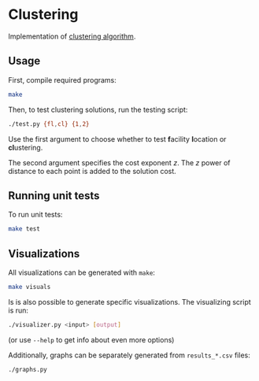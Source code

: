 # Clustering
Implementation of [clustering algorithm](https://arxiv.org/pdf/2307.07848).

## Usage
First, compile required programs:

```bash
make
```

Then, to test clustering solutions, run the testing script: 
```bash
./test.py {fl,cl} {1,2}
```
Use the first argument to choose whether to test **f**acility **l**ocation or **cl**ustering.

The second argument specifies the cost exponent $z$.
The $z$ power of distance to each point is added to the solution cost.

## Running unit tests
To run unit tests:
```bash
make test
```

## Visualizations

All visualizations can be generated with `make`:
```bash
make visuals
```

Is is also possible to generate specific visualizations. The visualizing script is run:
```bash
./visualizer.py <input> [output]
```
(or use `--help` to get info about even more options)

Additionally, graphs can be separately generated from `results_*.csv` files:
```bash
./graphs.py
```
